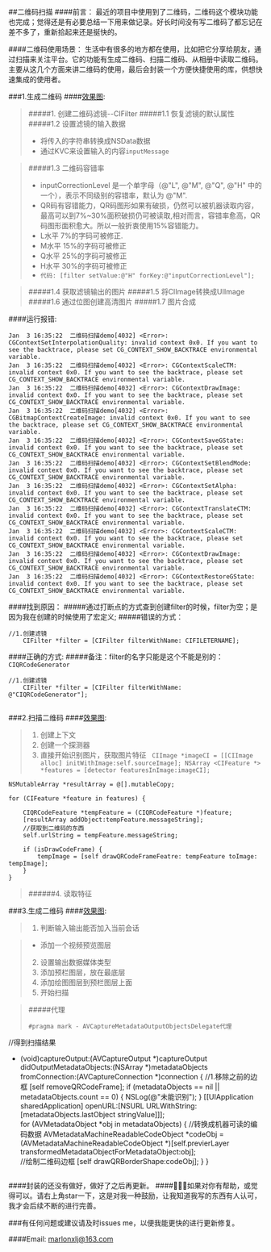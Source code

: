 ##二维码扫描
####前言：
最近的项目中使用到了二维码，二维码这个模块功能也完成；觉得还是有必要总结一下用来做记录。好长时间没有写二维码了都忘记在差不多了，重新拾起来还是挻快的。

####二维码使用场景：
生活中有很多的地方都在使用，比如把它分享给朋友，通过扫描来关注平台。它的功能有生成二维码、扫描二维码、从相册中读取二维码。主要从这几个方面来讲二维码的使用，最后会封装一个方便快捷使用的库，供想快速集成的使用者。

###1.生成二维码
####[效果图](https://github.com/marlonxlj/SecondCode/blob/master/1.gif):

> #####1. 创建二维码滤镜--CIFilter
> #####1.1 恢复滤镜的默认属性
> #####1.2 设置滤镜的输入数据
> - 将传入的字符串转换成NSData数据
> - 通过KVC来设置输入的内容`inputMessage`

> #####1.3 二维码容错率
> - inputCorrectionLevel 是一个单字母（@"L", @"M", @"Q", @"H" 中的一个），表示不同级别的容错率，默认为 @"M".
 > - QR码有容错能力，QR码图形如果有破损，仍然可以被机器读取内容，最高可以到7%~30%面积破损仍可被读取,相对而言，容错率愈高，QR码图形面积愈大。所以一般折衷使用15%容错能力。
> - L水平 7%的字码可被修正.
> - M水平 15%的字码可被修正
> - Q水平 25%的字码可被修正
> - H水平 30%的字码可被修正
> - ``代码: [filter setValue:@"H" forKey:@"inputCorrectionLevel"];``

> #####1.4 获取滤镜输出的图片
> #####1.5 将CIImage转换成UIImage
> #####1.6 通过位图创建高清图片
> #####1.7 图片合成

####运行报错:

```
Jan  3 16:35:22  二维码扫描demo[4032] <Error>: CGContextSetInterpolationQuality: invalid context 0x0. If you want to see the backtrace, please set CG_CONTEXT_SHOW_BACKTRACE environmental variable.
Jan  3 16:35:22  二维码扫描demo[4032] <Error>: CGContextScaleCTM: invalid context 0x0. If you want to see the backtrace, please set CG_CONTEXT_SHOW_BACKTRACE environmental variable.
Jan  3 16:35:22  二维码扫描demo[4032] <Error>: CGContextDrawImage: invalid context 0x0. If you want to see the backtrace, please set CG_CONTEXT_SHOW_BACKTRACE environmental variable.
Jan  3 16:35:22  二维码扫描demo[4032] <Error>: CGBitmapContextCreateImage: invalid context 0x0. If you want to see the backtrace, please set CG_CONTEXT_SHOW_BACKTRACE environmental variable.
Jan  3 16:35:22  二维码扫描demo[4032] <Error>: CGContextSaveGState: invalid context 0x0. If you want to see the backtrace, please set CG_CONTEXT_SHOW_BACKTRACE environmental variable.
Jan  3 16:35:22  二维码扫描demo[4032] <Error>: CGContextSetBlendMode: invalid context 0x0. If you want to see the backtrace, please set CG_CONTEXT_SHOW_BACKTRACE environmental variable.
Jan  3 16:35:22  二维码扫描demo[4032] <Error>: CGContextSetAlpha: invalid context 0x0. If you want to see the backtrace, please set CG_CONTEXT_SHOW_BACKTRACE environmental variable.
Jan  3 16:35:22  二维码扫描demo[4032] <Error>: CGContextTranslateCTM: invalid context 0x0. If you want to see the backtrace, please set CG_CONTEXT_SHOW_BACKTRACE environmental variable.
Jan  3 16:35:22  二维码扫描demo[4032] <Error>: CGContextScaleCTM: invalid context 0x0. If you want to see the backtrace, please set CG_CONTEXT_SHOW_BACKTRACE environmental variable.
Jan  3 16:35:22  二维码扫描demo[4032] <Error>: CGContextDrawImage: invalid context 0x0. If you want to see the backtrace, please set CG_CONTEXT_SHOW_BACKTRACE environmental variable.
Jan  3 16:35:22  二维码扫描demo[4032] <Error>: CGContextRestoreGState: invalid context 0x0. If you want to see the backtrace, please set CG_CONTEXT_SHOW_BACKTRACE environmental variable.

```
####找到原因：
#####通过打断点的方式查到创建filter的时候，filter为空；是因为我在创建的时候使用了宏定义;
#####错误的方式：
```
//1.创建滤镜
    CIFilter *filter = [CIFilter filterWithName: CIFILETERNAME];
```
####正确的方式:
#####备注：filter的名字只能是这个不能是别的：`CIQRCodeGenerator `
```
//1.创建滤镜
    CIFilter *filter = [CIFilter filterWithName: @"CIQRCodeGenerator"];
    
```
 
###2.扫描二维码
####[效果图](https://github.com/marlonxlj/SecondCode/blob/master/2.gif):

> 1. 创建上下文
> 2. 创建一个探测器
> 3. 直接开始识别图片，获取图片特征
> `` CIImage *imageCI = [[CIImage alloc] initWithImage:self.sourceImage];
    NSArray <CIFeature *> *features = [detector featuresInImage:imageCI];``
    
> 

    NSMutableArray *resultArray = @[].mutableCopy;
    
    for (CIFeature *feature in features) {
        
        CIQRCodeFeature *tempFeature = (CIQRCodeFeature *)feature;
        [resultArray addObject:tempFeature.messageString];
        //获取到二维码的东西
        self.urlString = tempFeature.messageString;
        
        if (isDrawCodeFrame) {
            tempImage = [self drawQRCodeFrameFeatre: tempFeature toImage: tempImage];
        }
    }

> ######4. 读取特征

###3.生成二维码
####[效果图](https://github.com/marlonxlj/SecondCode/blob/master/3.gif):

> 1. 判断输入输出能否加入当前会话

 > - 添加一个视频预览图层
> 2. 设置输出数据媒体类型
> 3. 添加预栏图层，放在最底层
> 4. 添加绘图图层到预栏图层上面
> 5. 开始扫描

> #####代理
> ```
> #pragma mark - AVCaptureMetadataOutputObjectsDelegate代理
//得到扫描结果
- (void)captureOutput:(AVCaptureOutput *)captureOutput didOutputMetadataObjects:(NSArray *)metadataObjects fromConnection:(AVCaptureConnection *)connection
{
    //1.移除之前的边框
    [self removeQRCodeFrame];
    if (metadataObjects == nil || metadataObjects.count == 0) {
        NSLog(@"未能识别");
    }
    [[UIApplication sharedApplication] openURL:[NSURL URLWithString:[metadataObjects.lastObject stringValue]]];  
    for (AVMetadataObject *obj in metadataObjects) {
        //转换成机器可读的编码数据
        AVMetadataMachineReadableCodeObject *codeObj = (AVMetadataMachineReadableCodeObject *)[self.previerLayer transformedMetadataObjectForMetadataObject:obj];    
        //绘制二维码边框
        [self drawQRBorderShape:codeObj];
    }
}

> ```

####封装的还没有做好，做好了之后再更新。
####🐼🐶🐶如果对你有帮助，或觉得可以。请右上角star一下，这是对我一种鼓励，让我知道我写的东西有人认可，我才会后续不断的进行完善。

###有任何问题或建议请及时issues me，以便我能更快的进行更新修复。

####Email: marlonxlj@163.com

